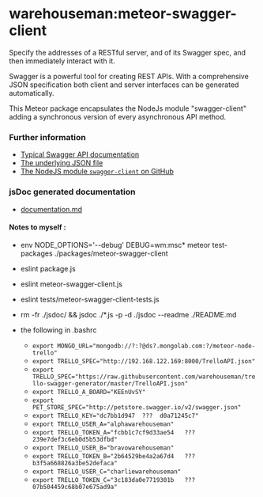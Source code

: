 # warehouseman:meteor-swagger-client
Specify the addresses of a RESTful server, and of its Swagger spec, and then immediately interact with it.

Swagger is a powerful tool for creating REST APIs.  With a comprehensive JSON specification both client and server interfaces can be generated automatically.

This Meteor package encapsulates the NodeJs module "swagger-client" adding a synchronous version of every asynchronous API method.

### Further information

 - [Typical Swagger API documentation](http://petstore.swagger.io/)
 - [The underlying JSON file](http://codebeautify.org/jsonviewer/ec183d)
 - [The NodeJS module `swagger-client` on GitHub](https://github.com/swagger-api/swagger-js)

### jsDoc generated documentation 

 - [documentation.md](./documentation.md)

#### Notes to myself :

 - env NODE_OPTIONS='--debug' DEBUG=wm:msc* meteor test-packages ./packages/meteor-swagger-client
 - eslint package.js 
 - eslint meteor-swagger-client.js 
 - eslint tests/meteor-swagger-client-tests.js
 - rm -fr ./jsdoc/  && jsdoc ./*.js -p -d ./jsdoc  --readme ./README.md
 - the following in .bashrc

    * `export MONGO_URL="mongodb://?:?@ds?.mongolab.com:?/meteor-node-trello"`
    * `export TRELLO_SPEC="http://192.168.122.169:8000/TrelloAPI.json"`
    * `export TRELLO_SPEC="https://raw.githubusercontent.com/warehouseman/trello-swagger-generator/master/TrelloAPI.json"`
    * `export TRELLO_A_BOARD="KEEnUvSY"`
    * `export PET_STORE_SPEC="http://petstore.swagger.io/v2/swagger.json"`
    * `export TRELLO_KEY="dc7bb1d947  ???  d0a71245c7"`
    * `export TRELLO_USER_A="alphawarehouseman"`
    * `export TRELLO_TOKEN_A="fcbb1c7cf9d33ae54   ???   239e7def3c6eb0d5b53dfbd"`
    * `export TRELLO_USER_B="bravowarehouseman"`
    * `export TRELLO_TOKEN_B="2b64529be4a2a67d4   ???   b3f5a668826a3be52defaca"`
    * `export TRELLO_USER_C="charliewarehouseman"`
    * `export TRELLO_TOKEN_C="3c183da0e7719301b   ???   07b504459c68b07e675ad9a"`
